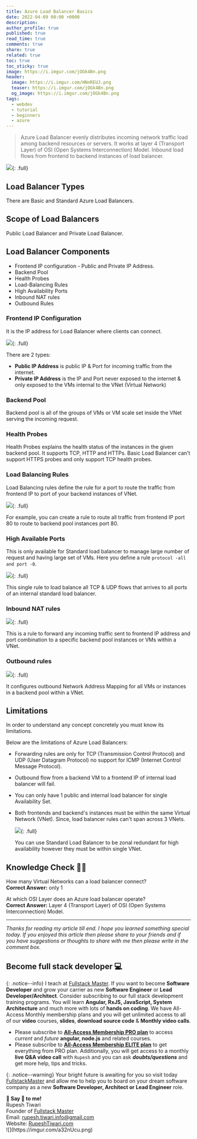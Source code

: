 ```yaml
---
title: Azure Load Balancer Basics
date: 2022-04-09 00:00 +0000
description:
author_profile: true
published: true
read_time: true
comments: true
share: true
related: true
toc: true
toc_sticky: true
image: https://i.imgur.com/jOGk4Bn.png
header:
  image: https://i.imgur.com/HNnREUJ.png
  teaser: https://i.imgur.com/jOGk4Bn.png
  og_image: https://i.imgur.com/jOGk4Bn.png
tags:
  - webdev
  - tutorial
  - beginners
  - azure
---
```


> Azure Load Balancer evenly distributes incoming network traffic load among backend resources or servers. It works at layer 4 (Transport Layer) of OSI (Open Systems Interconnection) Model. Inbound load flows from frontend to backend instances of load balancer.

![](https://imgur.com/LgrTV0m.png){: .full}

## Load Balancer Types

There are Basic and Standard Azure Load Balancers.

## Scope of Load Balancers

Public Load Balancer and Private Load Balancer.

## Load Balancer Components

- Frontend IP configuration - Public and Private IP Address.
- Backend Pool
- Health Probes
- Load-Balancing Rules
- High Availability Ports
- Inbound NAT rules
- Outbound Rules

### Frontend IP Configuration

It is the IP address for Load Balancer where clients can connect.

![](https://imgur.com/hHZDVTs.png){: .full}

There are 2 types:

- **Public IP Address** is public IP & Port for incoming traffic from the internet.
- **Private IP Address** is the IP and Port never exposed to the internet & only exposed to the VMs internal to the VNet (Virtual Network)

### Backend Pool

Backend pool is all of the groups of VMs or VM scale set inside the VNet serving the incoming request.

### Health Probes

Health Probes explains the health status of the instances in the given backend pool. It supports TCP, HTTP and HTTPs. Basic Load Balancer can't support HTTPS probes and only support TCP health probes.

### Load Balancing Rules

Load Balancing rules define the rule for a port to route the traffic from frontend IP to port of your backend instances of VNet.

![](https://imgur.com/pFUEwjM.png){: .full}

For example, you can create a rule to route all traffic from frontend IP port 80 to route to backend pool instances port 80.

### High Available Ports

This is only available for Standard load balancer to manage large number of request and having large set of VMs. Here you define a rule `protocol -all and port -0`.

![](https://imgur.com/mBhdukf.png){: .full}

This single rule to load balance all TCP & UDP flows that arrives to all ports of an internal standard load balancer.

### Inbound NAT rules

![](https://imgur.com/FTVE47y.png){: .full}

This is a rule to forward any incoming traffic sent to frontend IP address and port combination to a specific backend pool instances or VMs within a VNet.

### Outbound rules

![](https://imgur.com/iEgMAz8.png){: .full}

It configures outbound Network Address Mapping for all VMs or instances in a backend pool within a VNet.

## Limitations

In order to understand any concept concretely you must know its limitations.

Below are the limitations of Azure Load Balancers:

- Forwarding rules are only for TCP (Transmission Control Protocol) and UDP (User Datagram Protocol) no support for ICMP (Internet Control Message Protocol).
- Outbound flow from a backend VM to a frontend IP of internal load balancer will fail.
- You can only have 1 public and internal load balancer for single Availability Set.
- Both frontends and backend's instances must be within the same Virtual Network (VNet). Since, load balancer rules can't span across 3 VNets.

  ![](https://imgur.com/aTyuJ9D.png){: .full}

  You can use Standard Load Balancer to be zonal redundant for high availability however they must be within single VNet.

## Knowledge Check 👨‍🏫

How many Virtual Networks can a load balancer connect? \
**Correct Answer:** only 1

At which OSI Layer does an Azure load balancer operate? \
**Correct Answer:** Layer 4 (Transport Layer) of OSI (Open Systems Interconnection) Model.

---

_Thanks for reading my article till end. I hope you learned something special today. If you enjoyed this article then please share to your friends and if you have suggestions or thoughts to share with me then please write in the comment box._

## Become full stack developer 💻

{: .notice--info}
I teach at [Fullstack Master](https://www.fullstackmaster.net). If you want to become **Software Developer** and grow your carrier as new **Software Engineer** or **Lead Developer/Architect**. Consider subscribing to our full stack development training programs. You will learn **Angular, RxJS, JavaScript, System Architecture** and much more with lots of **hands on coding**. We have All-Access Monthly membership plans and you will get unlimited access to all of our **video** courses, **slides**, **download source code** & **Monthly video calls**.

- Please subscribe to **[All-Access Membership PRO plan](https://www.fullstackmaster.net/pro)** to access _current_ and _future_ **angular, node.js** and related courses.
- Please subscribe to **[All-Access Membership ELITE plan](https://www.fullstackmaster.net/elite)** to get everything from PRO plan. Additionally, you will get access to a monthly **live Q&A video call** with `Rupesh` and you can ask **_doubts/questions_** and get more help, tips and tricks.

{: .notice--warning}
Your bright future is awaiting for you so visit today [FullstackMaster](www.fullstackmaster.net) and allow me to help you to board on your dream software company as a new **Software Developer, Architect or Lead Engineer** role.

<div class="notice--success">
<strong>💖 Say 👋 to me!</strong>
<br>Rupesh Tiwari
<br>Founder of <a href="https://www.fullstackmaster.net">Fullstack Master </a>
<br>Email: <a href="mailto:rupesh.tiwari.info@gmail.com?subject=Hi">rupesh.tiwari.info@gmail.com</a>
<br>Website: <a href="https://www.rupeshtiwari.com">RupeshTiwari.com </a>
</div>
![](https://imgur.com/a32nUcu.png)
